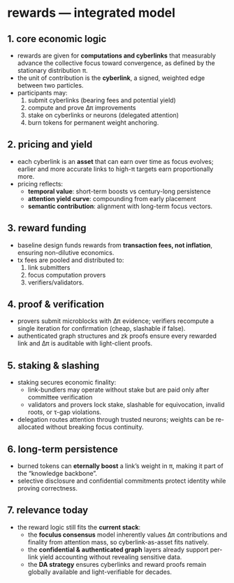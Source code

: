 # rewards — integrated model

## 1. core economic logic
- rewards are given for **computations and cyberlinks** that measurably advance the collective focus toward convergence, as defined by the stationary distribution π.  
- the unit of contribution is the **cyberlink**, a signed, weighted edge between two particles.  
- participants may:  
  1. submit cyberlinks (bearing fees and potential yield)  
  2. compute and prove Δπ improvements  
  3. stake on cyberlinks or neurons (delegated attention)  
  4. burn tokens for permanent weight anchoring.

## 2. pricing and yield
- each cyberlink is an **asset** that can earn over time as focus evolves; earlier and more accurate links to high-π targets earn proportionally more.  
- pricing reflects:  
  - **temporal value**: short-term boosts vs century-long persistence  
  - **attention yield curve**: compounding from early placement  
  - **semantic contribution**: alignment with long-term focus vectors.

## 3. reward funding
- baseline design funds rewards from **transaction fees, not inflation**, ensuring non-dilutive economics.  
- tx fees are pooled and distributed to:  
  1. link submitters  
  2. focus computation provers  
  3. verifiers/validators.  

## 4. proof & verification
- provers submit microblocks with Δπ evidence; verifiers recompute a single iteration for confirmation (cheap, slashable if false).  
- authenticated graph structures and zk proofs ensure every rewarded link and Δπ is auditable with light-client proofs.

## 5. staking & slashing
- staking secures economic finality:  
  - link-bundlers may operate without stake but are paid only after committee verification  
  - validators and provers lock stake, slashable for equivocation, invalid roots, or τ-gap violations.  
- delegation routes attention through trusted neurons; weights can be re-allocated without breaking focus continuity.

## 6. long-term persistence
- burned tokens can **eternally boost** a link’s weight in π, making it part of the “knowledge backbone”.  
- selective disclosure and confidential commitments protect identity while proving correctness.

## 7. relevance today
- the reward logic still fits the **current stack**:  
  - the **foculus consensus** model inherently values Δπ contributions and finality from attention mass, so cyberlink-as-asset fits natively.  
  - the **confidential & authenticated graph** layers already support per-link yield accounting without revealing sensitive data.  
  - the **DA strategy** ensures cyberlinks and reward proofs remain globally available and light-verifiable for decades.

